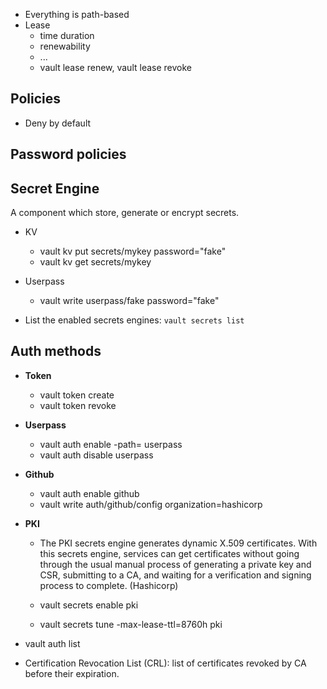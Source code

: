 - Everything is path-based
- Lease
  - time duration
  - renewability
  - ...
  - vault lease renew, vault lease revoke

## Policies
  - Deny by default 

## Password policies

## Secret Engine

A component which store, generate or encrypt secrets.  

- KV
  - vault kv put secrets/mykey password="fake"
  - vault kv get secrets/mykey

- Userpass
  - vault write userpass/fake password="fake"


- List the enabled secrets engines:  ``vault secrets list``

## Auth methods

- **Token**
  - vault token create
  - vault token revoke <token>

- **Userpass**
  - vault auth enable -path=<path> userpass
  - vault auth disable userpass

- **Github**
  - vault auth enable github
  - vault write auth/github/config organization=hashicorp
  
- **PKI**
  - The PKI secrets engine generates dynamic X.509 certificates. With this secrets engine, services can get certificates
    without going through the usual manual process of generating a private key and CSR, submitting to a CA, and waiting
    for a verification and signing process to complete. (Hashicorp)

  - vault secrets enable pki
  - vault secrets tune -max-lease-ttl=8760h pki

- vault auth list

- Certification Revocation List (CRL):  list of certificates revoked by CA before their expiration.
